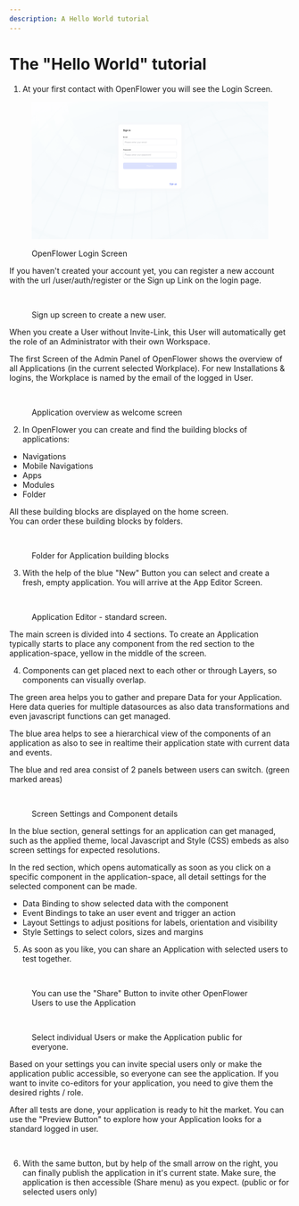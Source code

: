 ```yaml
---
description: A Hello World tutorial
---
```


# The "Hello World" tutorial

1. At your first contact with OpenFlower you will see the Login Screen.&#x20;

<figure><img src="../.gitbook/assets/Login Screen.png" alt=""><figcaption><p>OpenFlower Login Screen</p></figcaption></figure>

If you haven't created your account yet, you can register a new account with the url /user/auth/register or the Sign up Link on the login page.&#x20;

<figure><img src="../.gitbook/assets/Sign Up Screen.png" alt=""><figcaption><p>Sign up screen to create a new user.</p></figcaption></figure>

When you create a User without Invite-Link, this User will automatically get the role of an Administrator with their own Workspace.

The first Screen of the Admin Panel of OpenFlower shows the overview of all Applications (in the current selected Workplace). For new Installations & logins, the Workplace is named by the email of the logged in User.

<figure><img src="../.gitbook/assets/Admin  Apps.png" alt=""><figcaption><p>Application overview as welcome screen</p></figcaption></figure>

2. In OpenFlower you can create and find the building blocks of applications:

* Navigations
* Mobile Navigations
* Apps
* Modules
* Folder

All these building blocks are displayed on the home screen. \
You can order these building blocks by folders.

<figure><img src="../.gitbook/assets/Admin  Folders for Apps.png" alt=""><figcaption><p>Folder for Application building blocks</p></figcaption></figure>

3. With the help of the blue "New" Button you can select and create a fresh, empty application. You will arrive at the App Editor Screen.

<figure><img src="../.gitbook/assets/App Editor  Main Screeen.png" alt=""><figcaption><p>Application Editor - standard screen.</p></figcaption></figure>

The main screen is divided into 4 sections. To create an Application typically starts to place any component from the red section to the application-space, yellow in the middle of the screen.

4. Components can get placed next to each other or through Layers, so components can visually overlap. 

The green area helps you to gather and prepare Data for your Application. Here data queries for multiple datasources as also data transformations and even javascript functions can get managed.

The blue area helps to see a hierarchical view of the components of an application as also to see in realtime their application state with current data and events.

The blue and red area consist of 2 panels between users can switch. (green marked areas)

<figure><img src="../.gitbook/assets/App Editor  Main Screen 2.png" alt=""><figcaption><p>Screen Settings and Component details</p></figcaption></figure>

In the blue section, general settings for an application can get managed, such as the applied theme, local Javascript and Style (CSS) embeds as also screen settings for expected resolutions.

In the red section, which opens automatically as soon as you click on a specific component in the application-space, all detail settings for the selected component can be made.

* Data Binding to show selected data with the component
* Event Bindings to take an user event and trigger an action
* Layout Settings to adjust positions for labels, orientation and visibility
* Style Settings to select colors, sizes and margins

5. As soon as you like, you can share an Application with selected users to test together.

<figure><img src="../.gitbook/assets/Share Button" alt="" width="375"><figcaption><p>You can use the "Share" Button to invite other OpenFlower Users to use the Application</p></figcaption></figure>

<figure><img src="../.gitbook/assets/Application Editor  Share Application.png" alt=""><figcaption><p>Select individual Users or make the Application public for everyone.</p></figcaption></figure>

Based on your settings you can invite special users only or make the application public accessible, so everyone can see the application. If you want to invite co-editors for your application, you need to give them the desired rights / role.

After all tests are done, your application is ready to hit the market. You can use the "Preview Button" to explore how your Application looks for a standard logged in user.

<figure><img src="../.gitbook/assets/App Editor  Preview.png" alt=""><figcaption></figcaption></figure>

6. With the same button, but by help of the small arrow on the right, you can finally publish the application in it's current state. Make sure, the application is then accessible (Share menu) as you expect. (public or for selected users only)

